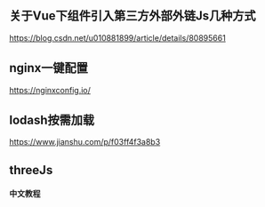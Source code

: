 ## 关于Vue下组件引入第三方外部外链Js几种方式
https://blog.csdn.net/u010881899/article/details/80895661

## nginx一键配置
https://nginxconfig.io/

## lodash按需加载
https://www.jianshu.com/p/f03ff4f3a8b3

## threeJs 
#### 中文教程
